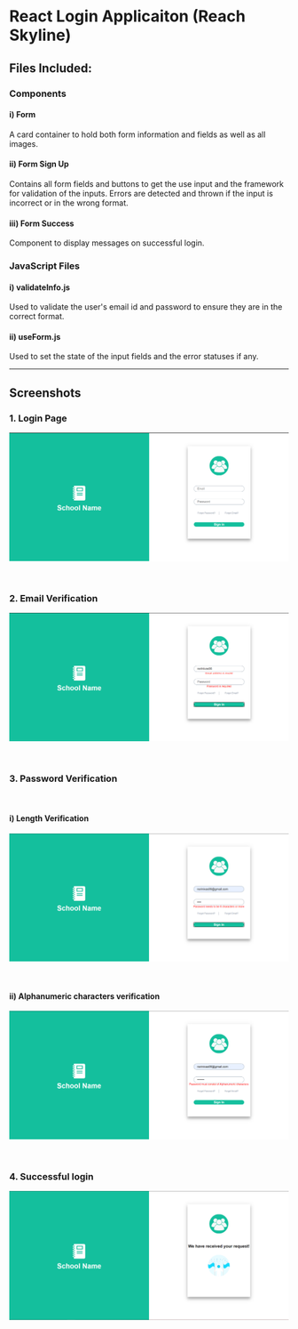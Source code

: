 # React Login Applicaiton (Reach Skyline)

## Files Included:
### Components

#### i) Form 
A card container to hold both form information and fields as well as all images. 

#### ii) Form Sign Up
Contains all form fields and buttons to get the use input and the framework for validation of the inputs. Errors are detected and thrown if the input is incorrect or in the wrong format.

#### iii) Form Success
Component to display messages on successful login.

### JavaScript Files

#### i) validateInfo.js
Used to validate the user's email id and password to ensure they are in the correct format.

#### ii) useForm.js
Used to set the state of the input fields and the error statuses if any.

---

## Screenshots

### 1. Login Page
![Login](https://github.com/Srinivas-Natarajan/React-Login/blob/main/screenshots/login_page.png?raw=true)

<br/>

### 2. Email Verification
![Email](https://github.com/Srinivas-Natarajan/React-Login/blob/main/screenshots/email_validation.png?raw=true)

<br/>

### 3. Password Verification

<br/>

#### i) Length Verification
![Password_1](https://github.com/Srinivas-Natarajan/React-Login/blob/main/screenshots/password_1.png?raw=true)


<br/>

#### ii) Alphanumeric characters verification
![Password_2](https://github.com/Srinivas-Natarajan/React-Login/blob/main/screenshots/password_2.png?raw=true)


<br/>

### 4. Successful login
![Success](https://github.com/Srinivas-Natarajan/React-Login/blob/main/screenshots/success.png?raw=true)


